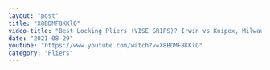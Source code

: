 ```yaml
---
layout: "post"
title: "X8BDMF8KKlQ"
video-title: "Best Locking Pliers (VISE GRIPS)? Irwin vs Knipex, Milwaukee, Craftsman, Stanley, Malco, Pittsburgh."
date: "2021-08-29"
youtube: "https://www.youtube.com/watch?v=X8BDMF8KKlQ"
category: "Pliers"
---
```

<div class="space-y-1"></div>